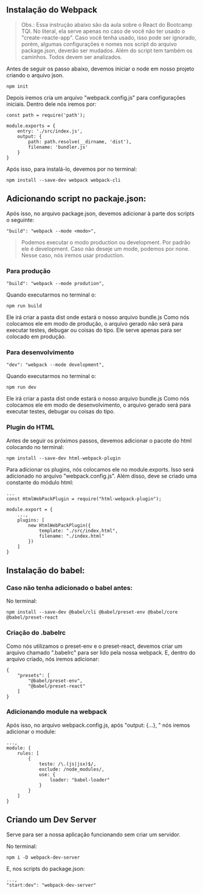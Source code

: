 ## Instalação do Webpack
> Obs.: Essa instrução abaixo são da aula sobre o React do Bootcamp TQI. No literal, ela serve apenas no caso de você não ter usado o "create-reacte-app". Caso você tenha usado, isso pode ser ignorado, porém, algumas configurações e nomes nos script do arquivo package.json, deverão ser mudados. Além do script tem também os caminhos. Todos devem ser analizados.

Antes de seguir os passo abaixo, devemos iniciar o node em nosso projeto criando o arquivo json.
```
npm init
```

Depois iremos cria um arquivo "webpack.config.js" para configurações iniciais. Dentro dele nós iremos por:
```
const path = require('path');

module.exports = {
    entry: './src/index.js',
    output: {
        path: path.resolve(__dirname, 'dist'),
        filename: 'bundler.js'
    }
}
```

Após isso, para instalá-lo, devemos por no terminal:
```
npm install --save-dev webpack webpack-cli
```

## Adicionando script no packaje.json:
Após isso, no arquivo package.json, devemos adicionar à parte dos scripts o seguinte:
```
"build": "webpack --mode <modo>",
```
> Podemos executar o modo production ou development. Por padrão ele é development. Caso não deseje um mode, podemos por none. Nesse caso, nós iremos usar production.

### Para produção
```
"build": "webpack --mode prodution",
```

Quando executarmos no terminal o:
```
npm run build
```
Ele irá criar a pasta dist onde estará o nosso arquivo bundle.js
Como nós colocamos ele em modo de produção, o arquivo gerado não será para executar testes, debugar ou coisas do tipo. Ele serve apenas para ser colocado em produção.

### Para desenvolvimento
```
"dev": "webpack --mode development",
```

Quando executarmos no terminal o:
```
npm run dev
```
Ele irá criar a pasta dist onde estará o nosso arquivo bundle.js
Como nós colocamos ele em modo de desenvolvimento, o arquivo gerado será para executar testes, debugar ou coisas do tipo.

### Plugin do HTML
Antes de seguir os próximos passos, devemos adicionar o pacote do html colocando no terminal:
```
npm install --save-dev html-webpack-plugin
```

Para adicionar os plugins, nós colocamos ele no module.exports. Isso será adicionado no arquivo "webpack.config.js". Além disso, deve se criado uma constante do módulo html:
```
...
const HtmlWebPackPlugin = require("html-webpack-plugin");

module.export = {
    ...,
    plugins: [
        new HtmlWebPackPlugin({
            template: "./src/index.html",
            filename: "./index.html"
        })
    ]
}
```

## Instalação do babel:
### Caso não tenha adicionado o babel antes:
No terminal:
```
npm install --save-dev @babel/cli @babel/preset-env @babel/core @babel/preset-react
```

### Criação do .babelrc
Como nós utilizamos o preset-env e o preset-react, devemos criar um arquivo chamado ".babelrc" para ser lido pela nossa webpack. E, dentro do arquivo criado, nós iremos adicionar:
```
{
    "presets": [
        "@babel/preset-env",
        "@babel/preset-react"
    ]
}
```

### Adicionando module na webpack
Após isso, no arquivo webpack.config.js, após "output: {...}, " nós iremos adicionar o module:
```
...,
module: {
    rules: [
        {
            teste: /\.(js|jsx)$/,
            exclude: /node_modules/,
            use: {
                loader: "babel-loader"
            }
        }
    ]
}
```

## Criando um Dev Server
Serve para ser a nossa aplicação funcionando sem criar um servidor.

No terminal:
```
npm i -D webpack-dev-server
```

E, nos scripts do package.json:
```
...,
"start:dev": "webpack-dev-server"
```
